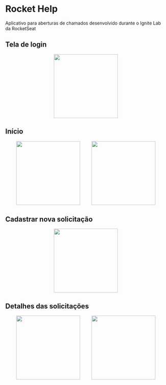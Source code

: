 # Rocket Help
Aplicativo para aberturas de chamados desenvolvido durante o Ignite Lab da RocketSeat

## Tela de login
<div align="center">
<img src="https://user-images.githubusercontent.com/48101983/180296259-dd8d29c2-45bd-4a07-aa5a-406ed5f2f779.jpeg" width="200px" />
</div>


## Início
<div align="center">
<img src="https://user-images.githubusercontent.com/48101983/180296240-4ab1b48d-e8ac-4ea9-8fc7-c62ae4b3c48c.jpeg" width="200px" />
&nbsp &nbsp &nbsp &nbsp
<img src="https://user-images.githubusercontent.com/48101983/180296183-3755df70-6781-408a-9a98-5499a7d53921.jpeg" width="200px" />
</div>

## Cadastrar nova solicitação
<div align="center">
<img src="https://user-images.githubusercontent.com/48101983/180296207-fa6a510e-e3d1-4923-b156-1cd4732c301c.jpeg" width="200px" />
</div>

## Detalhes das solicitações
<div align="center">
<img src="https://user-images.githubusercontent.com/48101983/180296226-819d68ac-2986-4784-8f9e-ee5ccdeefa19.jpeg" width="200px" />
&nbsp &nbsp &nbsp &nbsp
<img src="https://user-images.githubusercontent.com/48101983/180296214-2f4b071f-90cb-4ac3-805b-846a2eb866b8.jpeg" width="200px" />
</div>
